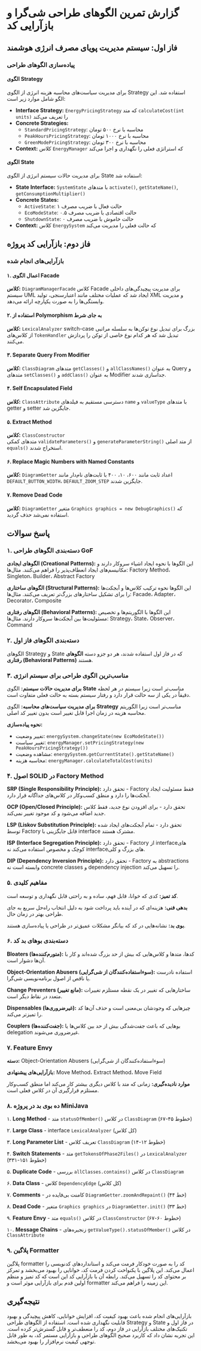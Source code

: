# گزارش تمرین الگوهای طراحی شی‌گرا و بازآرایی کد

## فاز اول: سیستم مدیریت پویای مصرف انرژی هوشمند

### پیاده‌سازی الگوهای طراحی

#### الگوی Strategy
برای مدیریت سیاست‌های محاسبه هزینه انرژی از الگوی Strategy استفاده شد. این الگو شامل موارد زیر است:
- **Interface Strategy:** `EnergyPricingStrategy` که متد `calculateCost(int units)` را تعریف می‌کند
- **Concrete Strategies:**
    - `StandardPricingStrategy`: محاسبه با نرخ ۵۰۰ تومان
    - `PeakHoursPricingStrategy`: محاسبه با نرخ ۱۰۰۰ تومان
    - `GreenModePricingStrategy`: محاسبه با نرخ ۳۰۰ تومان
- **Context:** کلاس `EnergyManager` که استراتژی فعلی را نگهداری و اجرا می‌کند

#### الگوی State
برای مدیریت حالات سیستم انرژی از الگوی State استفاده شد:
- **State Interface:** `SystemState` با متدهای `activate()`, `getStateName()`, `getConsumptionMultiplier()`
- **Concrete States:**
    - `ActiveState`: حالت فعال با ضریب مصرف ۱
    - `EcoModeState`: حالت اقتصادی با ضریب مصرف ۰.۵
    - `ShutdownState`: حالت خاموش با ضریب مصرف ۰
- **Context:** کلاس `EnergySystem` که حالت فعلی را مدیریت می‌کند

## فاز دوم: بازآرایی کد پروژه

### بازآرایی‌های انجام شده

#### ۱. اعمال الگوی Facade
**کلاس:** `DiagramManagerFacade`
کلاس Facade برای مدیریت پیچیدگی‌های داخلی سیستم UML ایجاد شد که عملیات مختلف مانند اعتبارسنجی، تولید XML و مدیریت وابستگی‌ها را به صورت یکپارچه ارائه می‌دهد.

#### ۲. استفاده از Polymorphism به جای شرط
**کلاس:** `LexicalAnalyzer`
switch-case بزرگ برای تبدیل نوع توکن‌ها به سلسله مراتبی از کلاس‌های `TokenHandler` تبدیل شد که هر کدام نوع خاصی از توکن را پردازش می‌کنند.

#### ۳. Separate Query From Modifier
**کلاس:** `ClassDiagram`
متدهای `getClasses()` و `allClassNames()` به عنوان Query و متدهای `setClasses()` و `addClass()` به عنوان Modifier جداسازی شدند.

#### ۴. Self Encapsulated Field
**کلاس:** `ClassAttribute`
دسترسی مستقیم به فیلدهای `name` و `valueType` با متدهای getter و setter جایگزین شد.

#### ۵. Extract Method
**کلاس:** `ClassConstructor`  
متدهای کمکی `validateParameters()` و `generateParameterString()` از متد اصلی `equals()` استخراج شدند.

#### ۶. Replace Magic Numbers with Named Constants
**کلاس:** `DiagramGetter`
اعداد ثابت مانند ۶۰۰، ۱۰، ۴۰۰ با ثابت‌های نام‌دار مانند `DEFAULT_BUTTON_WIDTH`، `DEFAULT_ZOOM_STEP` جایگزین شدند.

#### ۷. Remove Dead Code
**کلاس:** `DiagramGetter`
متغیر `Graphics graphics = new DebugGraphics()` که استفاده نمی‌شد حذف گردید.

## پاسخ سوالات

### ۱. دسته‌بندی الگوهای طراحی GoF

**الگوهای ایجادی (Creational Patterns):** این الگوها با نحوه ایجاد اشیاء سروکار دارند و مکانیسم‌های ایجاد انعطاف‌پذیر را فراهم می‌کنند.
مثال‌ها: Factory Method، Singleton، Builder، Abstract Factory

**الگوهای ساختاری (Structural Patterns):** این الگوها نحوه ترکیب کلاس‌ها و آبجکت‌ها را برای تشکیل ساختارهای بزرگ‌تر تعریف می‌کنند.
مثال‌ها: Facade، Adapter، Decorator، Composite

**الگوهای رفتاری (Behavioral Patterns):** این الگوها با الگوریتم‌ها و تخصیص مسئولیت‌ها بین آبجکت‌ها سروکار دارند.
مثال‌ها: Strategy، State، Observer، Command

### ۲. دسته‌بندی الگوهای فاز اول
الگوهای Strategy و State که در فاز اول استفاده شدند، هر دو جزو دسته **الگوهای رفتاری (Behavioral Patterns)** هستند.

### ۳. مناسب‌ترین الگوی طراحی برای سیستم انرژی

**برای مدیریت حالات سیستم:** الگوی **State** مناسب‌تر است زیرا سیستم در هر لحظه دقیقاً در یکی از سه حالت قرار دارد و رفتار سیستم بسته به حالت فعلی متفاوت است.

**برای مدیریت سیاست‌های محاسبه:** الگوی **Strategy** مناسب‌تر است زیرا الگوریتم محاسبه هزینه در زمان اجرا قابل تغییر است بدون تغییر کد اصلی.

**نحوه پیاده‌سازی:**
- تغییر وضعیت: `energySystem.changeState(new EcoModeState())`
- تغییر سیاست: `energyManager.setPricingStrategy(new PeakHoursPricingStrategy())`
- مشاهده وضعیت: `energySystem.getCurrentState().getStateName()`
- محاسبه هزینه: `energyManager.calculateTotalCost(units)`

### ۴. اصول SOLID در Factory Method

**SRP (Single Responsibility Principle):** تحقق دارد - Factory فقط مسئولیت ایجاد آبجکت‌ها را دارد و منطق کسب‌وکار در کلاس‌های جداگانه قرار دارد.

**OCP (Open/Closed Principle):** تحقق دارد - برای افزودن نوع جدید، فقط کلاس جدید اضافه می‌شود و کد موجود تغییر نمی‌کند.

**LSP (Liskov Substitution Principle):** تحقق دارد - تمام آبجکت‌های ایجاد شده توسط Factory قابل جایگزینی با interface مشترک هستند.

**ISP (Interface Segregation Principle):** تحقق دارد - Factory از interface‌های کوچک و مخصوص استفاده می‌کند نه interface‌های بزرگ و کلی.

**DIP (Dependency Inversion Principle):** تحقق دارد - Factory به abstractions وابسته است نه concrete classes و dependency injection را تسهیل می‌کند.

### ۵. مفاهیم کلیدی

**کد تمیز:** کدی که خوانا، قابل فهم، ساده و به راحتی قابل نگهداری و توسعه است.

**بدهی فنی:** هزینه‌ای که در آینده باید پرداخت شود به دلیل انتخاب راه‌حل سریع به جای طراحی بهتر در زمان حال.

**بوی بد:** نشانه‌هایی در کد که بیانگر مشکلات عمیق‌تر در طراحی یا پیاده‌سازی هستند.

### ۶. دسته‌بندی بوهای بد کد

**Bloaters (متورم‌کننده‌ها):** کدها، متدها و کلاس‌هایی که بیش از حد بزرگ شده‌اند و کار با آن‌ها دشوار است.

**Object-Orientation Abusers (سوءاستفاده‌کنندگان از شی‌گرایی):** استفاده نادرست یا ناقص از اصول برنامه‌نویسی شی‌گرا.

**Change Preventers (مانع تغییر):** ساختارهایی که تغییر در یک نقطه مستلزم تغییرات متعدد در نقاط دیگر است.

**Dispensables (غیرضروری‌ها):** چیزهایی که وجودشان بی‌معنی است و حذف آن‌ها کد را تمیزتر می‌کند.

**Couplers (جفت‌کننده‌ها):** بوهایی که باعث جفت‌شدگی بیش از حد بین کلاس‌ها یا delegation غیرضروری می‌شوند.

### ۷. Feature Envy

**دسته:** Object-Orientation Abusers (سوءاستفاده‌کنندگان از شی‌گرایی)

**بازآرایی‌های پیشنهادی:** Move Method، Extract Method، Move Field

**موارد نادیده‌گیری:** زمانی که متد با کلاس دیگری بیشتر کار می‌کند اما منطق کسب‌وکار مستلزم قرارگیری آن در کلاس فعلی است.

### ۸. ده بوی بد در پروژه MiniJava

۱. **Long Method** - متد `statusOfMember()` در کلاس `ClassDiagram` (خطوط ۴۵-۶۷)

۲. **Large Class** - interface `LexicalAnalyzer` (کل کلاس)  

۳. **Long Parameter List** - تعریف کلاس `ClassDiagram` (خطوط ۱۲-۱۴)

۴. **Switch Statements** - متد `getTokensOfPhase2Files()` در `LexicalAnalyzer` (خطوط ۱۵۱-۳۳۱)

۵. **Duplicate Code** - بررسی `allClasses.contains()` در کلاس `ClassDiagram`

۶. **Data Class** - کلاس `DependencyEdge` (کل کلاس)

۷. **Comments** - کامنت بی‌فایده در `DiagramGetter.zoomAndRepaint()` (خط ۴۴)

۸. **Dead Code** - متغیر `Graphics graphics` در `DiagramGetter.init()` (خط ۳۳)

۹. **Feature Envy** - متد `equals()` در کلاس `ClassConstructor` (خطوط ۶۰-۶۷)

۱۰. **Message Chains** - زنجیره‌های `getValueType().statusOfMember()` در کلاس `ClassAttribute`

### ۹. پلاگین Formatter

پلاگین formatter کد را به صورت خودکار فرمت می‌کند و استانداردهای کدنویسی را اعمال می‌کند. این پلاگین با یکنواخت کردن فرمت کد، خوانایی را بهبود می‌بخشد و تمرکز بر محتوای کد را تسهیل می‌کند. رابطه آن با بازآرایی کد این است که کد تمیز و منظم اولین قدم برای بازآرایی موثر است و formatter این زمینه را فراهم می‌کند.

## نتیجه‌گیری

بازآرایی‌های انجام شده باعث بهبود کیفیت کد، افزایش خوانایی، کاهش پیچیدگی و بهبود قابلیت نگهداری شده است. استفاده از الگوهای طراحی Strategy و State در فاز اول و تکنیک‌های مختلف بازآرایی در فاز دوم، کد را منعطف‌تر و قابل گسترش‌تر کرده است. این تجربه نشان داد که کاربرد صحیح الگوهای طراحی و بازآرایی مستمر کد، به طور قابل توجهی کیفیت نرم‌افزار را بهبود می‌بخشد.